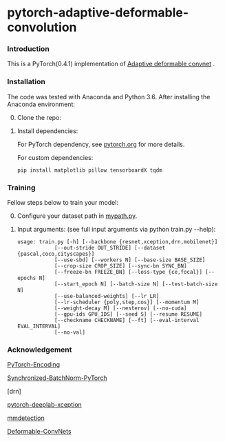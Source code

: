 # pytorch-adaptive-deformable-convolution



### Introduction

This is a PyTorch(0.4.1) implementation of [Adaptive deformable convnet](https://www.sciencedirect.com/science/article/pii/S092523122031359X) .


### Installation

The code was tested with Anaconda and Python 3.6. After installing the Anaconda environment:

0. Clone the repo:

1. Install dependencies:

   For PyTorch dependency, see [pytorch.org](https://pytorch.org/) for more details.

   For custom dependencies:

   ```Shell
   pip install matplotlib pillow tensorboardX tqdm
   ```

### Training

Fellow steps below to train your model:

0. Configure your dataset path in [mypath.py](https://github.com/jfzhang95/pytorch-deeplab-xception/blob/master/mypath.py).

1. Input arguments: (see full input arguments via python train.py --help):

   ```Shell
   usage: train.py [-h] [--backbone {resnet,xception,drn,mobilenet}]
               [--out-stride OUT_STRIDE] [--dataset {pascal,coco,cityscapes}]
               [--use-sbd] [--workers N] [--base-size BASE_SIZE]
               [--crop-size CROP_SIZE] [--sync-bn SYNC_BN]
               [--freeze-bn FREEZE_BN] [--loss-type {ce,focal}] [--epochs N]
               [--start_epoch N] [--batch-size N] [--test-batch-size N]
               [--use-balanced-weights] [--lr LR]
               [--lr-scheduler {poly,step,cos}] [--momentum M]
               [--weight-decay M] [--nesterov] [--no-cuda]
               [--gpu-ids GPU_IDS] [--seed S] [--resume RESUME]
               [--checkname CHECKNAME] [--ft] [--eval-interval EVAL_INTERVAL]
               [--no-val]
   
   ```

   

   

### Acknowledgement

[PyTorch-Encoding](https://github.com/zhanghang1989/PyTorch-Encoding)

[Synchronized-BatchNorm-PyTorch](https://github.com/vacancy/Synchronized-BatchNorm-PyTorch)

[drn]

[pytorch-deeplab-xception](https://github.com/jfzhang95/pytorch-deeplab-xception)

[mmdetection](https://github.com/open-mmlab/mmdetection)

[Deformable-ConvNets](https://github.com/msracver/Deformable-ConvNets)

